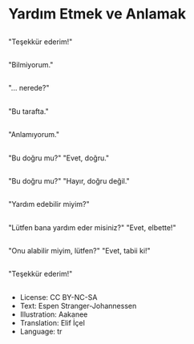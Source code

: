 # Yardım Etmek ve Anlamak

##
"Teşekkür ederim!"

##
"Bilmiyorum."

##
"... nerede?"

##
"Bu tarafta."

##
"Anlamıyorum."

##
"Bu doğru mu?" "Evet, doğru."

##
"Bu doğru mu?" "Hayır, doğru değil."

##
"Yardım edebilir miyim?"

##
"Lütfen bana yardım eder misiniz?" "Evet, elbette!"

##
"Onu alabilir miyim, lütfen?" "Evet, tabii ki!"

##
"Teşekkür ederim!"

##
* License: CC BY-NC-SA
* Text: Espen Stranger-Johannessen
* Illustration: Aakanee
* Translation: Elif İçel
* Language: tr
